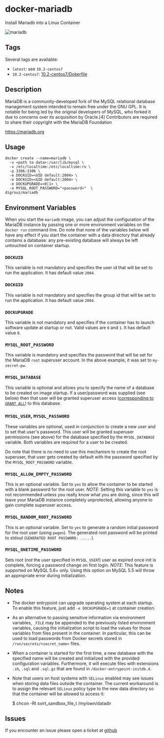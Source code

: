 # docker-mariadb
Install Mariadb into a Linux Container

![mariadb](https://mariadb.org/wp-content/uploads/2015/05/MariaDB-Foundation-horizontal-x52.png)

## Tags
Several tags are available:
* `latest`: see `10.2-centos7`
* `10.2-centos7`: [10.2-centos7/Dokerfile](https://github.com/digrouz/docker-mariadb/blob/10.2-centos7/Dockerfile)

## Description

MariaDB is a community-developed fork of the MySQL relational database management system intended to remain free under the GNU GPL. It is notable for being led by the original developers of MySQL, who forked it due to concerns over its acquisition by Oracle.[4] Contributors are required to share their copyright with the MariaDB Foundation

https://mariadb.org

## Usage
    docker create --name=mariadb \
      -v <path to data>:/var/lib/mysql \
      -v /etc/localtime:/etc/localtime:ro \
      -p 3306:3306 \
      -e DOCKUID=<UID default:2004> \
      -e DOCKGID=<GID default:2004> \
      -e DOCKUPGRADE=<0|1> \
      -e MYSQL_ROOT_PASSWORD="<password>"  \
    digrouz/mariadb

## Environment Variables

When you start the `mariadb` image, you can adjust the configuration of the MariaDB instance by passing one or more environment variables on the `docker run` command line. Do note that none of the variables below will have any effect if you start the container with a data directory that already contains a database: any pre-existing database will always be left untouched on container startup.

### `DOCKUID`

This variable is not mandatory and specifies the user id that will be set to run the application. It has default value `2004`.

### `DOCKGID`

This variable is not mandatory and specifies the group id that will be set to run the application. It has default value `2004`.

### `DOCKUPGRADE`

This variable is not mandatory and specifies if the container has to launch software update at startup or not. Valid values are `0` and `1`. It has default value `0`.

### `MYSQL_ROOT_PASSWORD`

This variable is mandatory and specifies the password that will be set for the MariaDB `root` superuser account. In the above example, it was set to `my-secret-pw`.

### `MYSQL_DATABASE`

This variable is optional and allows you to specify the name of a database to be created on image startup. If a user/password was supplied (see below) then that user will be granted superuser access ([corresponding to `GRANT ALL`](http://dev.mysql.com/doc/en/adding-users.html)) to this database.

### `MYSQL_USER`, `MYSQL_PASSWORD`

These variables are optional, used in conjunction to create a new user and to set that user's password. This user will be granted superuser permissions (see above) for the database specified by the `MYSQL_DATABASE` variable. Both variables are required for a user to be created.

Do note that there is no need to use this mechanism to create the root superuser, that user gets created by default with the password specified by the `MYSQL_ROOT_PASSWORD` variable.

### `MYSQL_ALLOW_EMPTY_PASSWORD`

This is an optional variable. Set to `yes` to allow the container to be started with a blank password for the root user. *NOTE*: Setting this variable to `yes` is not recommended unless you really know what you are doing, since this will leave your MariaDB instance completely unprotected, allowing anyone to gain complete superuser access.

### `MYSQL_RANDOM_ROOT_PASSWORD`

This is an optional variable. Set to `yes` to generate a random initial password for the root user (using `pwgen`). The generated root password will be printed to stdout (`GENERATED ROOT PASSWORD: .....`).

### `MYSQL_ONETIME_PASSWORD`

Sets root (*not* the user specified in `MYSQL_USER`!) user as expired once init is complete, forcing a password change on first login. *NOTE*: This feature is supported on MySQL 5.6+ only. Using this option on MySQL 5.5 will throw an appropriate error during initialization.

## Notes

* The docker entrypoint can upgrade operating system at each startup. To enable this feature, just add `-e DOCKUPGRADE=1` at container creation.
* As an alternative to passing sensitive information via environment variables, `_FILE` may be appended to the previously listed environment variables, causing the initialization script to load the values for those variables from files present in the container. In particular, this can be used to load passwords from Docker secrets stored in `/run/secrets/<secret_name>` files. 
* When a container is started for the first time, a new database with the specified name will be created and initialized with the provided configuration variables. Furthermore, it will execute files with extensions `.sh`, `.sql` and `.sql.gz` that are found in `/docker-entrypoint-initdb.d`.
* Note that users on host systems with `SELinux` enabled may see issues when storing data files outside the container. The current workaround is to assign the relevant `SELinux` policy type to the new data directory so that the container will be allowed to access it:


    $ chcon -Rt svirt_sandbox_file_t /my/own/datadir

## Issues

If you encounter an issue please open a ticket at [github](https://github.com/digrouz/docker-mariadb/issues)